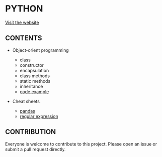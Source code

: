 # PYTHON

[Visit the website](https://flaviaouyang.github.io/Python/)

## CONTENTS

- Object-orient programming
  - class
  - constructor
  - encapsulation
  - class methods
  - static methods
  - inheritance
  - [code example](./object-oriented-programming/Dog.py)

- Cheat sheets
  - [pandas](./cheat-sheet/pandas.pdf)
  - [regular expression](./cheat-sheet/regex.md)

## CONTRIBUTION

Everyone is welcome to contribute to this project. Please open an issue or submit a pull request directly.

